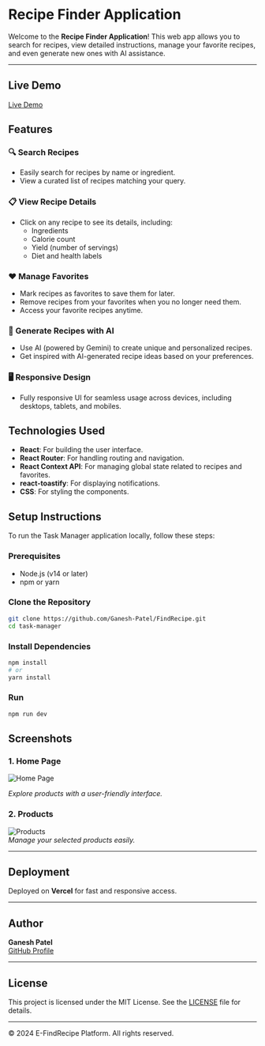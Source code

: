 # Recipe Finder Application

Welcome to the **Recipe Finder Application**! This web app allows you to search for recipes, view detailed instructions, manage your favorite recipes, and even generate new ones with AI assistance.

---


## Live Demo  
[Live Demo](https://find-recipe-na7k.vercel.app/)  

## Features

### 🔍 Search Recipes
- Easily search for recipes by name or ingredient.
- View a curated list of recipes matching your query.

### 📋 View Recipe Details
- Click on any recipe to see its details, including:
  - Ingredients
  - Calorie count
  - Yield (number of servings)
  - Diet and health labels

### ❤️ Manage Favorites
- Mark recipes as favorites to save them for later.
- Remove recipes from your favorites when you no longer need them.
- Access your favorite recipes anytime.

### 🤖 Generate Recipes with AI
- Use AI (powered by Gemini) to create unique and personalized recipes.
- Get inspired with AI-generated recipe ideas based on your preferences.

### 🖥️ Responsive Design
- Fully responsive UI for seamless usage across devices, including desktops, tablets, and mobiles.

## Technologies Used

- **React**: For building the user interface.
- **React Router**: For handling routing and navigation.
- **React Context API**: For managing global state related to recipes and favorites.
- **react-toastify**: For displaying notifications.
- **CSS**: For styling the components.

## Setup Instructions

To run the Task Manager application locally, follow these steps:

### Prerequisites

- Node.js (v14 or later)
- npm or yarn

### Clone the Repository

```bash
git clone https://github.com/Ganesh-Patel/FindRecipe.git
cd task-manager
```
### Install Dependencies
```bash
npm install
# or
yarn install
```

### Run
```bash
npm run dev
```

## Screenshots  

### 1. Home Page  
![Home Page](https://github.com/user-attachments/assets/d9dea40d-8cb3-4d8e-95da-1ceb2fdb8230) 



*Explore products with a user-friendly interface.*  

### 2. Products   
![Products](https://github.com/user-attachments/assets/f864221b-1fa6-403b-bd0a-11fe41a22a60)  
*Manage your selected products easily.*   

---

## Deployment  

 Deployed on **Vercel** for fast and responsive access.  

---

## Author  

**Ganesh Patel**  
[GitHub Profile](https://github.com/Ganesh-Patel)  

---

## License  

This project is licensed under the MIT License. See the [LICENSE](LICENSE) file for details.  

---

© 2024 E-FindRecipe Platform. All rights reserved.  